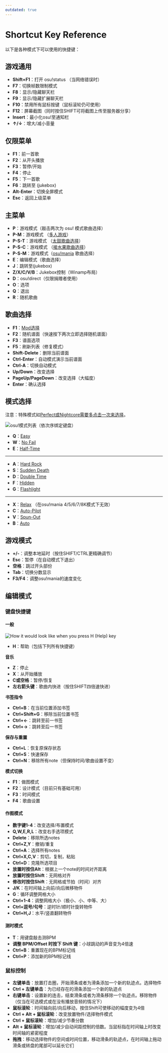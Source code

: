 ```yaml
---
outdated: true
---
```

Shortcut Key Reference
=================================

以下是各种模式下可以使用的快捷键：

游戏通用
--------

-   **Shift+F1**：打开 osu!status （当网络错误时）
-   **F7**：切换帧数限制模式
-   **F8**：显示/隐藏聊天栏
-   **F9**：显示/隐藏扩展聊天栏
-   **F10**：禁用所有鼠标按键（鼠标滚轮仍可使用）
-   **F12**：屏幕截图（同时按住SHIFT可将截图上传至服务器分享）
-   **Insert**：最小化osu!至通知栏
-   **↑/↓**：增大/减小音量

仅限菜单
--------

-   **F1**：前一首歌
-   **F2**：从开头播放
-   **F3**：暂停/开始
-   **F4**：停止
-   **F5**：下一首歌
-   **F6**：跳转至 (jukebox)
-   **Alt-Enter**：切换全屏模式
-   **Esc**：返回上级菜单

主菜单
------

-   **P**：游戏模式（敲击两次为 osu! 模式歌曲选择）
-   **P-M**：游戏模式 （[多人游戏](/wiki/Multi)）
-   **P-S-T**：游戏模式 （[太鼓歌曲选择](/wiki/Game_Modes/osu!taiko)）
-   **P-S-C**：游戏模式 （[接水果歌曲选择](/wiki/Game_Modes/osu!catch)）
-   **P-S-M**：游戏模式（[osu!mania](/wiki/Game_Modes/osu!mania) 歌曲选择）
-   **E**：编辑模式（歌曲选择）
-   **J**：跳转至(jukebox)
-   **Z/X/C/V/B**：Jukebox控制（Winamp布局）
-   **D**：osu!direct（仅限捐赠者使用）
-   **O**：选项
-   **Q**：退出
-   **R**：随机歌曲

歌曲选择
--------

-   **F1**：[Mod选择](/wiki/Game_Modifiers)
-   **F2**：随机谱面（快速按下两次立即选择随机谱面）
-   **F3**：谱面选项
-   **F5**：刷新列表（修复模式）
-   **Shift-Delete**：删除当前谱面
-   **Ctrl-Enter**：自动模式演示当前谱面
-   **Ctrl-A**：切换自动模式
-   **Up/Down**：改变选择
-   **PageUp/PageDown**：改变选择（大幅度）
-   **Enter**：确认选择

模式选择
--------

注意：特殊模式如[Perfect或](/wiki/Game_Modifiers)[Nightcore需要多点击一次来选择](/wiki/Game_Modifiers)。

![osu!模式列表（依次序绑定键盘）](Soloplay8.png "osu!模式列表（依次序绑定键盘）")

-   **Q**：[Easy](/wiki/Game_Modifiers)
-   **W**：[No Fail](/wiki/Game_Modifiers)
-   **E**：[Half-Time](/wiki/Game_Modifiers)

------------------------------------------------------------------------

-   **A**：[Hard Rock](/wiki/Game_Modifiers)
-   **S**：[Sudden Death](/wiki/Game_Modifiers)
-   **D**：[Double Time](/wiki/Game_Modifiers)
-   **F**：[Hidden](/wiki/Game_Modifiers)
-   **G**：[Flashlight](/wiki/Game_Modifiers)

------------------------------------------------------------------------

-   **X**：[Relax](/wiki/Game_Modifiers) （在osu!mania 4/5/6/7/8K模式下无效）
-   **C**：[Auto-Pilot](/wiki/Game_Modifiers)
-   **V**：[Spun-Out](/wiki/Game_Modifiers)
-   **B**：[Auto](/wiki/Game_Modifiers)

游戏模式
--------

-   **+/-**：调整本地延时（按住SHIFT/CTRL更精确调节）
-   **Esc**：暂停（在自动模式下退出）
-   **空格**：跳过开头部份
-   **Tab**：切换分数显示
-   **F3/F4**：调整osu!mania的速度变化

编辑模式
--------

### 键盘快捷键

#### 一般

![How it would look like when you press H (Help) key](Edit_Help.jpg "How it would look like when you press H <Help> key")

-   **H**：帮助（包括下列所有快捷键）

**音乐**

-   **Z**：停止
-   **X**：从开始播放
-   **C或空格**：暂停/恢复
-   **左右箭头键**：歌曲内快进（按住SHIFT四倍速快进）

**书签指令**

-   **Ctrl+B**：在当前位置添加书签
-   **Ctrl+Shift+G**：移除当前位置书签
-   **Ctrl+←**：跳转至前一书签
-   **Ctrl+→**：跳转至后一书签

**保存与重置**

-   **Ctrl+L**：恢复原保存状态
-   **Ctrl+S**：快速保存
-   **Ctrl+N**：移除所有note（但保持时间/歌曲设置不变）

**模式切换**

-   **F1**：做图模式
-   **F2**：设计模式（目前只有基础可用）
-   **F3**：时间模式
-   **F4**：歌曲设置

#### 作图模式

-   **数字键1-4**：改变选择/布置模式
-   **Q,W,E,R,L**：改变右手选项模式
-   **Delete**：移除所选notes
-   **Ctrl+Z,Y**：撤销/重复
-   **Ctrl+A**：选择所有notes
-   **Ctrl+X,C,V**：剪切，复制，粘贴
-   **Ctrl+D**：克隆所选项目
-   **放置时按住Alt**：根据上一个note的时间对齐距离
-   **放置时按住Shift**：无网格对齐
-   **修改时按住Shift**：无网格或节拍（时间）对齐
-   **J/K**：在时间轴上向前/向后微移物件
-   **G**：循环调整网格大小
-   **Ctrl+1-4**：调整网格大小（极小、小、中等、大）
-   **Ctrl+逗号/句号**：逆时针/顺时针旋转物件
-   **Ctrl+H,J**：水平/竖直翻转物件

#### 测时模式

-   **T**：用键盘敲击测BPM
-   **调整 BPM/Offset 时按下 Shift 键**：小球跳动的声音变为4倍速
-   **Ctrl+B**：重置现在的BPM标记线
-   **Ctrl+P**：添加新的BPM标记线

### 鼠标控制

-   **左键单击**：放置打击圈，开始滑条或者为滑条添加一个新的轨迹点。选择物件
-   **Ctrl + 左键单击**：为已经存在的滑条添加一个新的轨迹点
-   **右键单击**：设置新的连击，结束滑条或者为滑条移除一个轨迹点。移除物件（仅当在可选模式或在没有播放音频的情况下）
-   **鼠标滚轮**：时间轴向前/向后移动，按住Shift可使移动的幅度变为4倍
-   **Ctrl + Alt + 鼠标滚轮**：改变放置物件/选择物件模式
-   **Ctrl + 鼠标滚轮**：增加/减少节奏分数
-   **Alt + 鼠标滚轮**：增加/减少自动间距控制的倍数。当鼠标指在时间轴上时改变时间轴的紧密程度
-   **拖拽**：移动选择物件的空间或时间位置，移动滑条的轨迹点，在时间轴上拖动滑条或转盘的尾部可以延长它们
